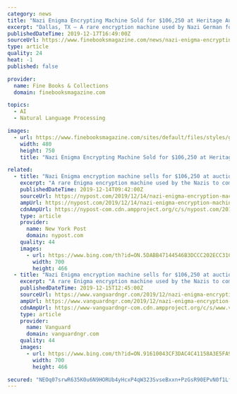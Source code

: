 ```yaml
---
category: news
title: "Nazi Enigma Encrypting Machine Sold for $106,250 at Heritage Auctions"
excerpt: "Dallas, TX – A rare encryption machine used by Nazi German forces to communicate without interception and translation by opposing nations sold for more than four times its opening bid to end at $106,250. The cypher device was offered at a public auction ..."
publishedDateTime: 2019-12-17T16:49:00Z
sourceUrl: https://www.finebooksmagazine.com/news/nazi-enigma-encrypting-machine-sold-106250-heritage-auctions
type: article
quality: 24
heat: -1
published: false

provider:
  name: Fine Books & Collections
  domain: finebooksmagazine.com

topics:
  - AI
  - Natural Language Processing

images:
  - url: https://www.finebooksmagazine.com/sites/default/files/styles/gallery_item/public/media-images/2019-12/enigma-machine-ha-copy.jpg?itok=Gd8saBdN
    width: 480
    height: 750
    title: "Nazi Enigma Encrypting Machine Sold for $106,250 at Heritage Auctions"

related:
  - title: "Nazi Enigma encryption machine sells for $106,250 at auction"
    excerpt: "A rare Enigma encryption machine used by the Nazis to communicate without interception and translation by opposing nations fetched $106,250 at auction Saturday. The buyer’s identity was not immediately revealed. The seller, who wishes to remain anonymous because of “security concerns,” is a lifelong collector of Americana and World War II ..."
    publishedDateTime: 2019-12-14T09:42:00Z
    sourceUrl: https://nypost.com/2019/12/14/nazi-enigma-encryption-machine-sells-for-106250-at-auction/
    ampUrl: https://nypost.com/2019/12/14/nazi-enigma-encryption-machine-sells-for-106250-at-auction/amp/
    cdnAmpUrl: https://nypost-com.cdn.ampproject.org/c/s/nypost.com/2019/12/14/nazi-enigma-encryption-machine-sells-for-106250-at-auction/amp/
    type: article
    provider:
      name: New York Post
      domain: nypost.com
    quality: 44
    images:
      - url: https://www.bing.com/th?id=ON.5DABB47144546B3DCCC202ECC31C681E
        width: 700
        height: 466
  - title: "Nazi Enigma encryption machine sells for $106,250 at auction"
    excerpt: "A rare Enigma encryption machine used by the Nazis to communicate without interception and translation by opposing nations fetched $106,250 at auction Saturday. The buyer’s identity was not immediately revealed. The seller, who wishes to remain anonymous because of “security concerns,” is a lifelong collector of Americana and World War II ..."
    publishedDateTime: 2019-12-15T12:45:00Z
    sourceUrl: https://www.vanguardngr.com/2019/12/nazi-enigma-encryption-machine-sells-for-106250-at-auction/
    ampUrl: https://www.vanguardngr.com/2019/12/nazi-enigma-encryption-machine-sells-for-106250-at-auction/amp/
    cdnAmpUrl: https://www-vanguardngr-com.cdn.ampproject.org/c/s/www.vanguardngr.com/2019/12/nazi-enigma-encryption-machine-sells-for-106250-at-auction/amp/
    type: article
    provider:
      name: Vanguard
      domain: vanguardngr.com
    quality: 44
    images:
      - url: https://www.bing.com/th?id=ON.91610043CF3DAC4C41158A3E5FA96A5D
        width: 700
        height: 466

secured: "NEOq07srwR635K0u6N9HORUb4yHcxP4qW323SvseBxxn+PzGsR90EPvN0f1LfXhtalBHzKpvzsezP2WOLDA7ne8nuq0nDF4pKdNVqODPn5OWsgP4vNxIRdsIRLzTJBtGqw1WSxHRPSvxfC+3yMbGKVg4ZZquKWApGCNLHVqnxP6OktVOCd0n0MatZBnlBPe0aTA7T8DoRBSNFWiWEg/7NHxuooEY3cceha/Uw0WduKMBWd66ZHK7p3tpdyEKTrZLofoy+sLSx66ePAykcqJzEg==;lGqDpDoR7RfRMczqql/y6w=="
---
```


